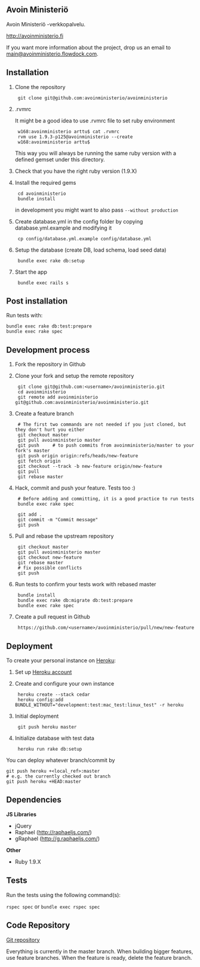 ## Avoin Ministeriö

Avoin Ministeriö -verkkopalvelu.

<http://avoinministerio.fi>

If you want more information about the project, drop us an email to main@avoinministerio.flowdock.com.

## Installation

1. Clone the repository

        git clone git@github.com:avoinministerio/avoinministerio

2. .rvmrc

    It might be a good idea to use .rvmrc file to set ruby environment

        w168:avoinministerio arttu$ cat .rvmrc
        rvm use 1.9.3-p125@avoinministerio --create
        w168:avoinministerio arttu$

    This way you will always be running the same ruby version with a defined gemset under this directory.

3. Check that you have the right ruby version (1.9.X)

4. Install the required gems

        cd avoinministerio
        bundle install

    in development you might want to also pass `--without production`

5. Create database.yml in the config folder by copying database.yml.example and modifying it

        cp config/database.yml.example config/database.yml

6. Setup the database (create DB, load schema, load seed data)

        bundle exec rake db:setup

7. Start the app

        bundle exec rails s

## Post installation

Run tests with:

    bundle exec rake db:test:prepare
    bundle exec rake spec

## Development process

1. Fork the repository in Github

2. Clone your fork and setup the remote repository

        git clone git@github.com:<username>/avoinministerio.git
        cd avoinministerio
        git remote add avoinministerio git@github.com:avoinministerio/avoinministerio.git

3. Create a feature branch

        # The first two commands are not needed if you just cloned, but they don't hurt you either
        git checkout master
        git pull avoinministerio master
        git push     # to push commits from avoinministerio/master to your fork's master
        git push origin origin:refs/heads/new-feature
        git fetch origin
        git checkout --track -b new-feature origin/new-feature
        git pull
        git rebase master

4. Hack, commit and push your feature. Tests too :)

        # Before adding and committing, it is a good practice to run tests
        bundle exec rake spec

        git add .
        git commit -m "Commit message"
        git push

5. Pull and rebase the upstream repository

        git checkout master
        git pull avoinministerio master
        git checkout new-feature
        git rebase master
        # fix possible conflicts
        git push

6. Run tests to confirm your tests work with rebased master

        bundle install
        bundle exec rake db:migrate db:test:prepare
        bundle exec rake spec

7. Create a pull request in Github

        https://github.com/<username>/avoinministerio/pull/new/new-feature

## Deployment

To create your personal instance on [Heroku](http://www.heroku.com/):

1. Set up [Heroku account](http://devcenter.heroku.com/articles/quickstart)

2. Create and configure your own instance

        heroku create --stack cedar
        heroku config:add BUNDLE_WITHOUT="development:test:mac_test:linux_test" -r heroku

3. Initial deployment

        git push heroku master

4. Initialize database with test data

        heroku run rake db:setup

You can deploy whatever branch/commit by

    git push heroku +<local_ref>:master
    # e.g. the currently checked out branch
    git push heroku +HEAD:master

## Dependencies

**JS Libraries**

* jQuery
* Raphael (http://raphaeljs.com/)
* gRaphael (http://g.raphaeljs.com/)

**Other**

* Ruby 1.9.X

## Tests

Run the tests using the following command(s):

`rspec spec` or `bundle exec rspec spec`

## Code Repository

[Git repository](http://github.com/avoinministerio/avoinministerio)

Everything is currently in the master branch. When building bigger features, use feature branches. When the feature is ready, delete the feature branch.
